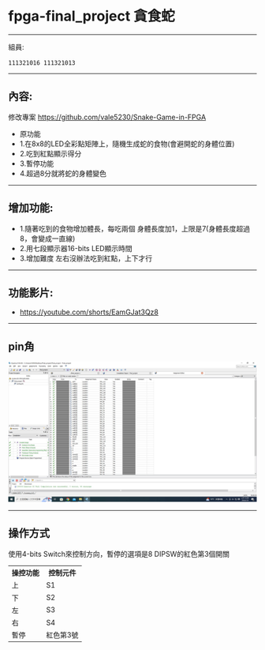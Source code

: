 # fpga-final_project 貪食蛇
- - -
組員:
```
111321016 111321013
```
- - -
## 內容:
修改專案 https://github.com/vale5230/Snake-Game-in-FPGA
* 原功能
* 1.在8x8的LED全彩點矩陣上，隨機生成蛇的食物(會避開蛇的身體位置)
* 2.吃到紅點顯示得分
* 3.暫停功能 
* 4.超過8分就將蛇的身體變色 
- - -
## 增加功能:
* 1.隨著吃到的食物增加體長，每吃兩個 身體長度加1，上限是7(身體長度超過8，會變成一直線)
* 2.用七段顯示器16-bits LED顯示時間
* 3.增加難度 左右沒辦法吃到紅點，上下才行
- - -
## 功能影片:
* https://youtube.com/shorts/EamGJat3Qz8
- - -
## pin角
![IMAGE](f810104c-7c3a-4816-822b-7ae4bde63a1d.jpg)


- - -
## 操作方式
使用4-bits Switch來控制方向，暫停的選項是8 DIPSW的紅色第3個開關
<table>
  <tr>
    <th>操控功能</th>
    <th>控制元件</th>
  </tr>
  <tr>
    <td>上</td>
    <td>S1</td>
  </tr>
  <tr>
    <td>下</td>
    <td>S2</td>
  </tr>
  <tr>
    <td>左</td>
    <td>S3</td>
  </tr>
  <tr>
    <td>右</td>
    <td>S4</td>
  </tr>
  <tr>
    <td>暫停</td>
    <td>紅色第3號</td>
  </tr>
</table>

